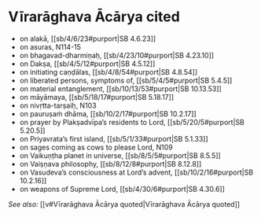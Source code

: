 # Vīrarāghava Ācārya cited

* on alakā, [[sb/4/6/23#purport|SB 4.6.23]]
* on asuras, N114-15 
* on bhagavad-dharmiṇaḥ, [[sb/4/23/10#purport|SB 4.23.10]]
* on Dakṣa, [[sb/4/5/12#purport|SB 4.5.12]]
* on initiating caṇḍālas, [[sb/4/8/54#purport|SB 4.8.54]]
* on liberated persons, symptoms of, [[sb/5/4/5#purport|SB 5.4.5]]
* on material entanglement, [[sb/10/13/53#purport|SB 10.13.53]]
* on māyāmaya, [[sb/5/18/17#purport|SB 5.18.17]]
* on nivṛtta-tarṣaiḥ, N103 
* on pauruṣaṁ dhāma, [[sb/10/2/17#purport|SB 10.2.17]]
* on prayer by Plakṣadvīpa’s residents to Lord, [[sb/5/20/5#purport|SB 5.20.5]]
* on Priyavrata’s first island, [[sb/5/1/33#purport|SB 5.1.33]]
* on sages coming as cows to please Lord, N109 
* on Vaikuṇṭha planet in universe, [[sb/8/5/5#purport|SB 8.5.5]]
* on Vaiṣṇava philosophy, [[sb/8/12/8#purport|SB 8.12.8]]
* on Vasudeva’s consciousness at Lord’s advent, [[sb/10/2/16#purport|SB 10.2.16]]
* on weapons of Supreme Lord, [[sb/4/30/6#purport|SB 4.30.6]]

*See also:* [[v#Vīrarāghava Ācārya quoted|Vīrarāghava Ācārya quoted]]

